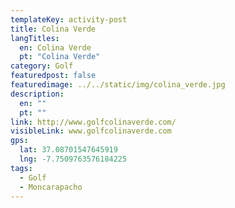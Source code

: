 ```yaml
---
templateKey: activity-post
title: Colina Verde
langTitles:
  en: Colina Verde
  pt: "Colina Verde"
category: Golf 
featuredpost: false
featuredimage: ../../static/img/colina_verde.jpg
description: 
  en: ""
  pt: ""
link: http://www.golfcolinaverde.com/
visibleLink: www.golfcolinaverde.com
gps:
  lat: 37.08701547645919
  lng: -7.7509763576184225
tags:
  - Golf
  - Moncarapacho
---
```


